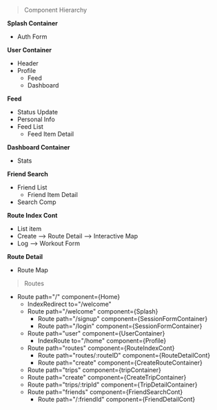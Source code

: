


> Component Hierarchy

**Splash Container**
 - Auth Form

**User Container**
 - Header
 - Profile
	 - Feed
	 - Dashboard

**Feed**
 - Status Update
 - Personal Info
 - Feed List
	 - Feed Item Detail

**Dashboard Container**
 - Stats

**Friend Search**
 - Friend List
	 - Friend Item Detail
 - Search Comp

 **Route Index Cont**
 - List item
 - Create
	 --> Route Detail
	 --> Interactive Map
 - Log
	 --> Workout Form

**Route Detail**
 - Route Map

> Routes

 - Route path="/" component={Home}
	 - IndexRedirect to="/welcome"
	 - Route path="/welcome" component={Splash}
		 - Route path="/signup" component={SessionFormContainer}
		 - Route path="/login" component={SessionFormContainer}
	 - Route path="user" component={UserContainer}
		 - IndexRoute to="/home" component={Profile}
	 - Route path="routes" component={RouteIndexCont}
		 - Route path="routes/:routeID" component={RouteDetailCont}
		 - Route path="create" component={CreateRouteContainer}
	 - Route path="trips" component={tripContainer}
    - Route path="create" component={CreateTripContainer}
    - Route path="trips/:tripId" component={TripDetailContainer}
	 - Route path="friends" component={FriendSearchCont}
		 - Route path="/:friendId" component={FriendDetailCont}
